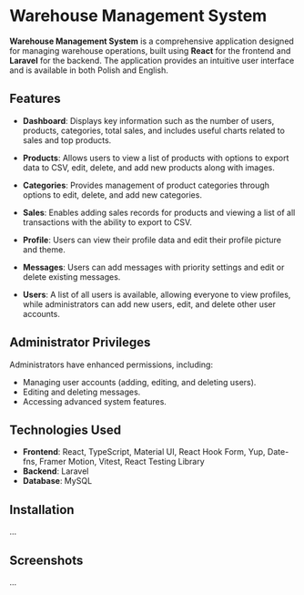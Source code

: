 # Warehouse Management System

**Warehouse Management System** is a comprehensive application designed for managing warehouse operations, built using **React** for the frontend and **Laravel** for the backend. The application provides an intuitive user interface and is available in both Polish and English.

## Features

- **Dashboard**: Displays key information such as the number of users, products, categories, total sales, and includes useful charts related to sales and top products.
  
- **Products**: Allows users to view a list of products with options to export data to CSV, edit, delete, and add new products along with images.
  
- **Categories**: Provides management of product categories through options to edit, delete, and add new categories.
  
- **Sales**: Enables adding sales records for products and viewing a list of all transactions with the ability to export to CSV.
  
- **Profile**: Users can view their profile data and edit their profile picture and theme.
  
- **Messages**: Users can add messages with priority settings and edit or delete existing messages.
  
- **Users**: A list of all users is available, allowing everyone to view profiles, while administrators can add new users, edit, and delete other user accounts.

## Administrator Privileges

Administrators have enhanced permissions, including:
- Managing user accounts (adding, editing, and deleting users).
- Editing and deleting messages.
- Accessing advanced system features.

## Technologies Used

- **Frontend**: React, TypeScript, Material UI, React Hook Form, Yup, Date-fns, Framer Motion, Vitest, React Testing Library 
- **Backend**: Laravel
- **Database**: MySQL

## Installation

...

## Screenshots

...

